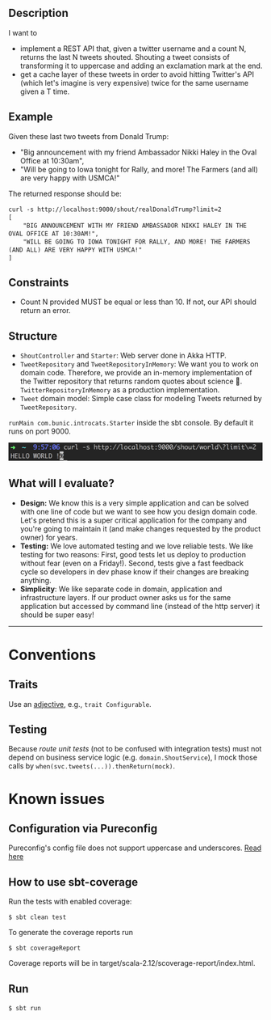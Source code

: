 ## Description
I want to 
- implement a REST API that, given a twitter username and a count N, returns the last N tweets shouted.
Shouting a tweet consists of transforming it to uppercase and adding an exclamation mark at the end.
- get a cache layer of these tweets in order to avoid hitting Twitter's API (which let's imagine is very expensive) twice for
the same username given a T time.

## Example 

Given these last two tweets from Donald Trump:
- "Big announcement with my friend Ambassador Nikki Haley in the Oval Office at 10:30am",
- "Will be going to Iowa tonight for Rally, and more! The Farmers (and all) are very happy with USMCA!"

The returned response should be:
```
curl -s http://localhost:9000/shout/realDonaldTrump?limit=2
[
    "BIG ANNOUNCEMENT WITH MY FRIEND AMBASSADOR NIKKI HALEY IN THE OVAL OFFICE AT 10:30AM!",
    "WILL BE GOING TO IOWA TONIGHT FOR RALLY, AND MORE! THE FARMERS (AND ALL) ARE VERY HAPPY WITH USMCA!"
]
```

## Constraints 
- Count N provided MUST be equal or less than 10. If not, our API should return an error.

## Structure
- `ShoutController` and `Starter`: Web server done in Akka HTTP.
- `TweetRepository` and `TweetRepositoryInMemory`: We want you to work on domain code. Therefore, we provide an in-memory
    implementation of the Twitter repository that returns random quotes about science 🧐. `TwitterRepositoryInMemory` as a production implementation.
- `Tweet` domain model: Simple case class for modeling Tweets returned by `TweetRepository`.


 `runMain com.bunic.introcats.Starter` inside the sbt console. By default it runs on port 9000.

![hello-world](/doc/img/helloworld.png)

## What will I evaluate?
* **Design:** We know this is a very simple application and can be solved with one line of code but we want to see how
    you design domain code. Let's pretend this is a super critical application for the company and you're going to maintain
    it (and make changes requested by the product owner) for years.
* **Testing:** We love automated testing and we love reliable tests. We like testing for two reasons: First, good tests
    let us deploy to production without fear (even on a Friday!). Second, tests give a fast feedback cycle so developers
    in dev phase know if their changes are breaking anything.
* **Simplicity**: We like separate code in domain, application and infrastructure layers. If our product owner asks us
    for the same application but accessed by command line (instead of the http server) it should be super easy!

---------------------
# Conventions

## Traits
Use an [adjective](https://en.wikipedia.org/wiki/Adjective), e.g., `trait Configurable`.

## Testing
Because *route unit tests* (not to be confused with integration tests) must not depend on 
business service logic (e.g. `domain.ShoutService`), I mock those calls by
`when(svc.tweets(...)).thenReturn(mock)`.

# Known issues

## Configuration via Pureconfig
Pureconfig's config file does not support uppercase and underscores. [Read here](https://github.com/pureconfig/pureconfig/issues/394)

## How to use sbt-coverage

Run the tests with enabled coverage:
```
$ sbt clean test
```

To generate the coverage reports run
```
$ sbt coverageReport
```

Coverage reports will be in target/scala-2.12/scoverage-report/index.html.

## Run
```
$ sbt run
```